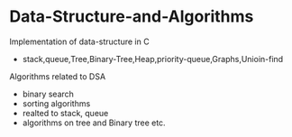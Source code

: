 # Data-Structure-and-Algorithms

Implementation of data-structure in C
- stack,queue,Tree,Binary-Tree,Heap,priority-queue,Graphs,Unioin-find 

Algorithms related to DSA
- binary search
- sorting algorithms
- realted to stack, queue
- algorithms on tree and Binary tree
etc.
